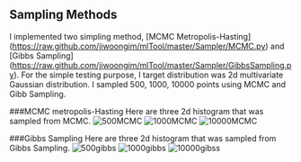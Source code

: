 ## Sampling Methods

I implemented two simpling method, [MCMC Metropolis-Hasting] (https://raw.github.com/jiwoongim/mlTool/master/Sampler/MCMC.py)
and [Gibbs Sampling] (https://raw.github.com/jiwoongim/mlTool/master/Sampler/GibbsSampling.py).
For the simple testing purpose, I target distribution was 2d multivariate Gaussian distribution.
I sampled 500, 1000, 10000 points using MCMC and Gibb Sampling.

###MCMC metropolis-Hasting
Here are three 2d histogram that was sampled from MCMC.
![500MCMC](https://raw.github.com/jiwoongim/mlTool/master/Sampler/image/500samples_mcmc.png)
![1000MCMC](https://raw.github.com/jiwoongim/mlTool/master/Sampler/image/1000samples_mcmc.png)
![10000MCMC](https://raw.github.com/jiwoongim/mlTool/master/Sampler/image/10000samples_mcmc.png)

###Gibbs Sampling
Here are three 2d histogram that was sampled from Gibbs Sampling.
![500gibbs](https://raw.github.com/jiwoongim/mlTool/master/Sampler/image/500samples_gibbs.png)
![1000gibbs](https://raw.github.com/jiwoongim/mlTool/master/Sampler/image/1000samples_gibbs.png)
![10000gibss](https://raw.github.com/jiwoongim/mlTool/master/Sampler/image/10000samples_gibbs.png)


